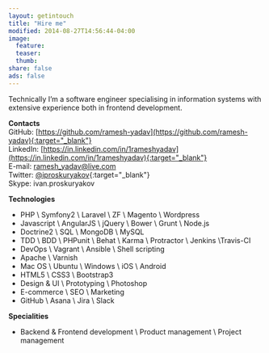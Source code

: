 ```yaml
---
layout: getintouch
title: "Hire me"
modified: 2014-08-27T14:56:44-04:00
image:
  feature:
  teaser:
  thumb:
share: false
ads: false
---
```


Technically I’m a software engineer specialising in information systems with extensive experience both in frontend development.<br/>

**Contacts**<br/>
GitHub: [https://github.com/ramesh-yadav](https://github.com/ramesh-yadav){:target="_blank"}<br/>
LinkedIn: [https://in.linkedin.com/in/1rameshyadav](https://in.linkedin.com/in/1rameshyadav){:target="_blank"}<br/>
E-mail: ramesh_yadav@live.com<br/>
Twitter: [@iproskuryakov](http://twitter.com/iproskuryakov){:target="_blank"}<br/>
Skype: ivan.proskuryakov<br/>

**Technologies**<br/>
- PHP \​ Symfony2 \​ Laravel \​ ZF \​ Magento \​ Wordpress<br/>
- Javascript \​ AngularJS \​ jQuery \​ Bower \​ Grunt \​ Node.js<br/>
- Doctrine2 \​ SQL \​ MongoDB \​ MySQL<br/>
- TDD \​ BDD \​ PHPunit \​ Behat \​ Karma \​ Protractor \​ Jenkins \​ Travis-CI<br/>
- DevOps \​ Vagrant \​ Ansible \​ Shell scripting<br/>
- Apache \​ Varnish<br/>
- Mac OS \​ Ubuntu \​ Windows \​ iOS \​ Android<br/>
- HTML5 \​ CSS3 \​ Bootstrap3<br/>
- Design & UI \​ Prototyping \​ Photoshop<br/>
- E-commerce \​ SEO \​ Marketing<br/>
- GitHub \​ Asana \​ Jira \​ Slack<br/>

**Specialities**<br/>
- Backend & Frontend development \​ Product management \​ Project management
